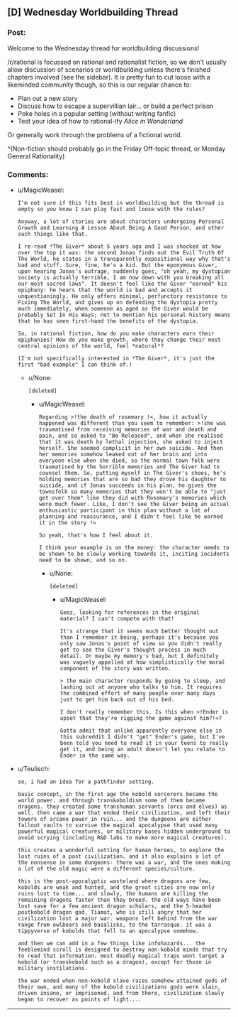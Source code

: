 ## [D] Wednesday Worldbuilding Thread

### Post:

Welcome to the Wednesday thread for worldbuilding discussions!

/r/rational is focussed on rational and rationalist fiction, so we don't usually allow discussion of scenarios or worldbuilding unless there's finished chapters involved (see the sidebar).  It *is* pretty fun to cut loose with a likeminded community though, so this is our regular chance to:

* Plan out a new story
* Discuss how to escape a supervillian lair... or build a perfect prison
* Poke holes in a popular setting (without writing fanfic)
* Test your idea of how to rational-ify *Alice in Wonderland*

Or generally work through the problems of a fictional world.

^(Non-fiction should probably go in the Friday Off-topic thread, or Monday General Rationality)


### Comments:

- u/MagicWeasel:
  ```
  I'm not sure if this fits best in worldbuilding but the thread is empty so you know I can play fast and loose with the rules?

  Anyway, a lot of stories are about characters undergoing Personal Growth and Learning A Lesson About Being A Good Person, and other such things like that. 

  I re-read *The Giver* about 5 years ago and I was shocked at how over the top it was: the second Jonas finds out the Evil Truth Of The World, he states in a transparently expositional way why that's bad and stuff. Sure, fine, he's a kid. But the eponymous Giver, upon hearing Jonas's outrage, suddenly goes, "oh yeah, my dystopian society is actually terrible, I am now down with you breaking all our most sacred laws". It doesn't feel like the Giver "earned" his epiphany: he hears that the world is bad and accepts it unquestioningly. He only offers minimal, perfunctory resistance to Fixing The World, and gives up on defending the dystopia pretty much immediately, when someone as aged as the Giver would be probably Set In His Ways; not to mention his personal history means that he has seen first-hand the benefits of the dystopia. 

  So, in rational fiction, how do you make characters earn their epiphanies? How do you make growth, where they change their most central opinions of the world, feel *natural*? 

  (I'm not specifically interested in *The Giver*, it's just the first "bad example" I can think of.)
  ```

  - u/None:
    ```
    [deleted]
    ```

    - u/MagicWeasel:
      ```
      Regarding >!the death of rosemary !<, how it actually happened was different than you seem to remember: >!she was traumatised from receiving memories of war and death and pain, and so asked to "Be Released", and when she realised that it was death by lethal injection, she asked to inject herself. She seemed complicit in her own suicide. And then her memories somehow leaked out of her brain and into everyone else when she died, so the normal town folk were traumatised by the horrible memories and The Giver had to counsel them. So, putting myself in The Giver's shoes, he's holding memories that are so bad they drove his daughter to suicide, and if Jonas succeeds in his plan, he gives the townsfolk so many memories that they won't be able to "just get over them" like they did with Rosemary's memories which were much fewer. Like, I don't see the Giver being an actual enthusiastic participant in this plan without a lot of planning and reassurance, and I didn't feel like he earned it in the story !<

      So yeah, that's how I feel about it. 

      I think your example is on the money: the character needs to be shown to be slowly working towards it, inciting incidents need to be shown, and so on.
      ```

      - u/None:
        ```
        [deleted]
        ```

        - u/MagicWeasel:
          ```
          Geez, looking for references in the original material? I can't compete with that!

          It's strange that it seems much better thought out than I remember it being, perhaps it's because you only saw Jonas's point of view so you didn't really get to see the Giver's thought process in much detail. Or maybe my memory's bad, but I definitely was vaguely appalled at how simplistically the moral component of the story was written.

          > the main character responds by going to sleep, and lashing out at anyone who talks to him. It requires the combined effort of many people over many days just to get him back out of his bed.

          I don't really remember this. Is this when >!Ender is upset that they're rigging the game against him?!<? 

          Gotta admit that unlike apparently everyone else in this subreddit I didn't "get" Ender's game, but I've been told you need to read it in your teens to really get it, and being an adult doesn't let you relate to Ender in the same way.
          ```

- u/Teulisch:
  ```
  so, i had an idea for a pathfinder setting. 

  basic concept, in the first age the kobold sorcerers became the world power, and through transkoboldism some of them became dragons. they created some transhuman servants (orcs and elves) as well. then came a war that ended their civilization, and left their towers of arcane power in ruin... and the dungeons are either fallout vaults to survive the magical apocalypse that used many powerful magical creatures, or military bases hidden underground to avoid scrying (including R&D labs to make more magical creatures). 

  this creates a wonderful setting for human heroes, to explore the lost ruins of a past civilization. and it also explains a lot of the nonsense in some dungeons- there was a war, and the ones making a lot of the old magic were a different species/culture. 

  this is the post-apocalyptic wasteland where dragons are few, kobolds are weak and hunted, and the great cities are now only ruins lost to time... and slowly, the humans are killing the remaining dragons faster than they breed. the old ways have been lost save for a few ancient dragon scholars, and the 5-headed postkobold dragon god, Tiamat, who is still angry that her civilization lost a major war. weapons left behind from the war range from owlbears and basalisks, to the tarrasque. it was a tippyverse of kobolds that fell to an apocalypse somehow. 

  and then we can add in a few things like infohazards... the feeblemind scroll is designed to destroy non-kobold minds that try to read that information. most deadly magical traps wont target a kobold (or transkobold such as a dragon), except for those in military instilations. 

  the war ended when non-kobold slave races somehow attained gods of their own, and many of the kobold civilizations gods were slain, driven insane, or imprisoned. and from there, civilization slowly began to recover as points of light....
  ```

---

